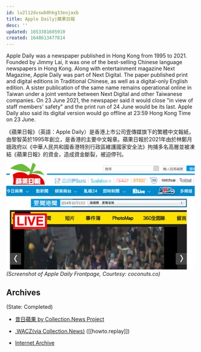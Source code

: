 ```yaml
---
id: lu2l12dvswb0hkg33eojaxb
title: Apple Daily|蘋果日報
desc: ''
updated: 1653381605910
created: 1648613477814
---
```


>
Apple Daily was a newspaper published in Hong Kong from 1995 to 2021. Founded by Jimmy Lai, it was one of the best-selling Chinese language newspapers in Hong Kong. Along with entertainment magazine Next Magazine, Apple Daily was part of Next Digital. The paper published print and digital editions in Traditional Chinese, as well as a digital-only English edition. A sister publication of the same name remains operational online in Taiwan under a joint venture between Next Digital and other Taiwanese companies.
On 23 June 2021, the newspaper said it would close "in view of staff members' safety" and the print run of 24 June would be its last. Apple Daily also said its digital version would go offline at 23:59 Hong Kong Time on 23 June.

《蘋果日報》（英語：Apple Daily）是香港上市公司壹傳媒旗下的繁體中文報紙，由黎智英於1995年創立，是香港的主要中文報章。蘋果日報於2021年由於林鄭月娥政府以《中華人民共和國香港特別行政區維護國家安全法》拘捕多名高層並被凍結《蘋果日報》的資金，造成資金斷裂，被迫停刊。


![Apple Daily Frontpage](./assets/frontpage_appledaily.jpg)
_(Screenshot of Apple Daily Frontpage,  Courtesy: coconuts.co)_


## Archives
(State: Completed)

- [昔日蘋果 by Collection.News Project ](https://collection.news/appledaily)

- [.WACZ(via Collection.News)](https://bafybeiheijm254aewd5hmcucyzqwidvsh52dtufwr3d7exkdfaikygrbqi.ipfs.dweb.link/fixtures/appledaily-05_23_2020.wacz)   ([[howto.replay]])

- [Internet Archive](https://web.archive.org/web/*/https://hk.appledaily.com/)
